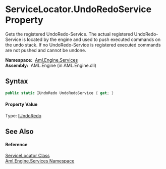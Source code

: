 ServiceLocator.UndoRedoService Property
=======================================
Gets the registered UndoRedo-Service. The actual registered UndoRedo-Service is located by the engine and used to push executed commands on the undo stack. If no UndoRedo-Service is registered executed commands are not pushed and cannot be undone.

  **Namespace:**  [Aml.Engine.Services][1]  
  **Assembly:**  AML.Engine (in AML.Engine.dll)

Syntax
------

```csharp
public static IUndoRedo UndoRedoService { get; }
```

#### Property Value
Type: [IUndoRedo][2]

See Also
--------

#### Reference
[ServiceLocator Class][3]  
[Aml.Engine.Services Namespace][1]  

[1]: ../README.md
[2]: ../../Aml.Engine.Services.Interfaces/IUndoRedo/README.md
[3]: README.md
[4]: https://www.automationml.org
[5]: ../../icons/logoShade.png
